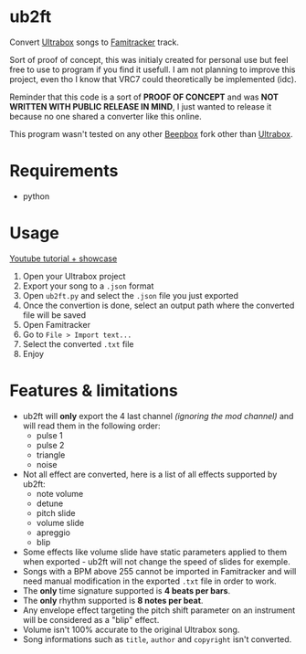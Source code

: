 # ub2ft
Convert [Ultrabox](https://ultraabox.github.io/) songs to [Famitracker](http://www.famitracker.com/) track.

Sort of proof of concept, this was initialy created for personal use but feel free to use to program if you find it usefull.
I am not planning to improve this project, even tho I know that VRC7 could theoretically be implemented (idc).

Reminder that this code is a sort of **PROOF OF CONCEPT** and was **NOT WRITTEN WITH PUBLIC RELEASE IN MIND**, I just wanted to release it because no one shared a converter like this online.

This program wasn't tested on any other [Beepbox](https://www.beepbox.co/) fork other than [Ultrabox](https://ultraabox.github.io/).

# Requirements
- python

# Usage
[Youtube tutorial + showcase](https://youtu.be/RutCX44icm0)
1. Open your Ultrabox project
2. Export your song to a `.json` format
3. Open `ub2ft.py` and select the `.json` file you just exported
4. Once the convertion is done, select an output path where the converted file will be saved
5. Open Famitracker
5. Go to `File > Import text...`
6. Select the converted `.txt` file
7. Enjoy

# Features & limitations
- ub2ft will **only** export the 4 last channel *(ignoring the mod channel)* and will read them in the following order:
    * pulse 1
    * pulse 2
    * triangle
    * noise
- Not all effect are converted, here is a list of all effects supported by ub2ft:
    * note volume
    * detune
    * pitch slide
    * volume slide
    * apreggio
    * blip
- Some effects like volume slide have static parameters applied to them when exported - ub2ft will not change the speed of slides for exemple.
- Songs with a BPM above 255 cannot be imported in Famitracker and will need manual modification in the exported `.txt` file in order to work.
- The **only** time signature supported is **4 beats per bars**.
- The **only** rhythm supported is **8 notes per beat**.
- Any envelope effect targeting the pitch shift parameter on an instrument will be considered as a "blip" effect.
- Volume isn't 100% accurate to the original Ultrabox song.
- Song informations such as `title`, `author` and `copyright` isn't converted.
